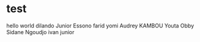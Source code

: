 # test
hello world
dilando
Junior Essono
farid yomi
Audrey KAMBOU
Youta Obby Sidane
Ngoudjo ivan junior